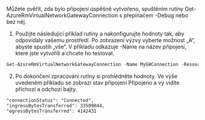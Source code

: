 Můžete ověřit, zda bylo připojení úspěšně vytvořeno, spuštěním rutiny Get-AzureRmVirtualNetworkGatewayConnection s přepínačem -Debug nebo bez něj. 

1. Použijte následující příklad rutiny a nakonfigurujte hodnoty tak, aby odpovídaly vašemu prostředí. Po zobrazení výzvy vyberte možnost „A“, abyste spustili „vše“. V příkladu odkazuje -Name na název připojení, které jste vytvořili a chcete ho testovat.

  ```powershell
  Get-AzureRmVirtualNetworkGatewayConnection -Name MyGWConnection -ResourceGroupName MyRG
  ```
2. Po dokončení zpracování rutiny si prohlédněte hodnoty. Ve výše uvedeném příkladu se zobrazí stav připojení Připojeno a vy vidíte příchozí a odchozí bajty.
   
  ```
  "connectionStatus": "Connected",
  "ingressBytesTransferred": 33509044,
  "egressBytesTransferred": 4142431
  ```